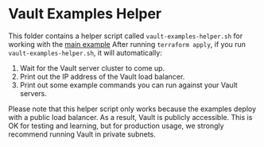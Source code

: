 # Vault Examples Helper

This folder contains a helper script called `vault-examples-helper.sh` for working with the [main example](https://github.com/hashicorp/terraform-azurerm-vault/tree/master/MAIN.md) After running `terraform apply`, if you run `vault-examples-helper.sh`, it will automatically:

1. Wait for the Vault server cluster to come up.
2. Print out the IP address of the Vault load balancer.
3. Print out some example commands you can run against your Vault servers.

Please note that this helper script only works because the examples deploy with a public load balancer.
As a result, Vault is publicly accessible. This is OK for testing and learning, but for production usage, we strongly recommend running Vault in private subnets.
